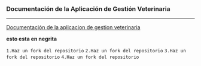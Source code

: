 ### Documentación de la Aplicación de Gestión Veterinaria
___
[Documentación de la aplicacion de gestion veterinaria](https://google.com)

**esto esta en negrita**

`1.Haz un fork del repositorio`
`2.Haz un fork del repositorio`
`3.Haz un fork del repositorio`
`4.Haz un fork del repositorio`
